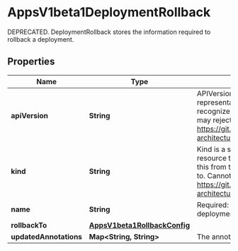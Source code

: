 

# AppsV1beta1DeploymentRollback

DEPRECATED. DeploymentRollback stores the information required to rollback a deployment.
## Properties

Name | Type | Description | Notes
------------ | ------------- | ------------- | -------------
**apiVersion** | **String** | APIVersion defines the versioned schema of this representation of an object. Servers should convert recognized schemas to the latest internal value, and may reject unrecognized values. More info: https://git.k8s.io/community/contributors/devel/sig-architecture/api-conventions.md#resources |  [optional]
**kind** | **String** | Kind is a string value representing the REST resource this object represents. Servers may infer this from the endpoint the client submits requests to. Cannot be updated. In CamelCase. More info: https://git.k8s.io/community/contributors/devel/sig-architecture/api-conventions.md#types-kinds |  [optional]
**name** | **String** | Required: This must match the Name of a deployment. | 
**rollbackTo** | [**AppsV1beta1RollbackConfig**](AppsV1beta1RollbackConfig.md) |  | 
**updatedAnnotations** | **Map&lt;String, String&gt;** | The annotations to be updated to a deployment |  [optional]




